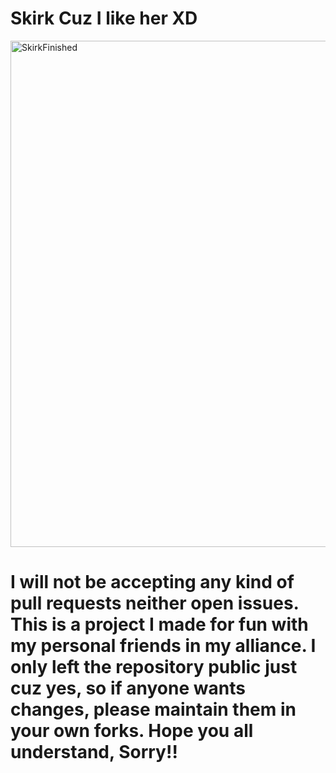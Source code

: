 # Skirk Cuz I like her XD
<img width="1469" height="810" alt="SkirkFinished" src="https://github.com/user-attachments/assets/e1a19e25-3dbf-44f0-92b1-7ac59fdf3857" />


# I will not be accepting any kind of pull requests neither open issues. This is a project I made for fun with my personal friends in my alliance. I only left the repository public just cuz yes, so if anyone wants changes, please maintain them in your own forks. Hope you all understand, Sorry!!


